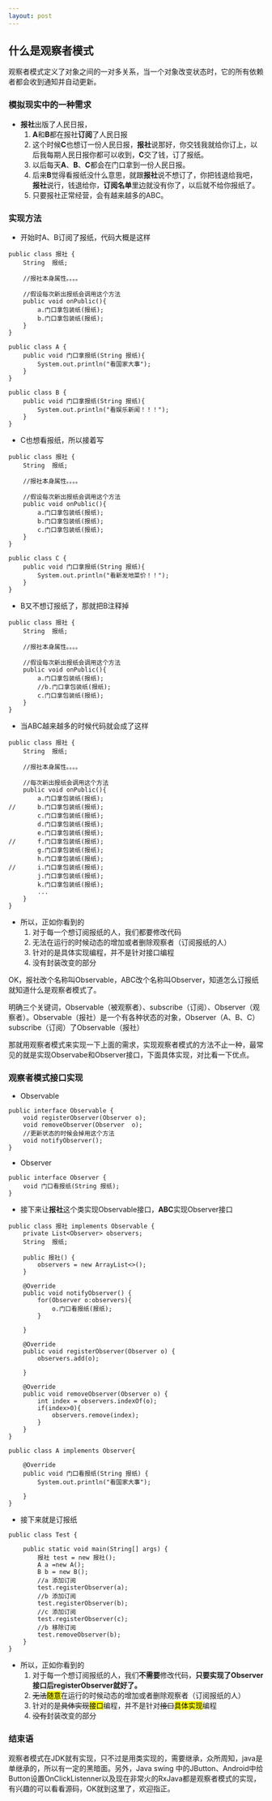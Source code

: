 ```yaml
---
layout: post
---
```


##	什么是观察者模式 

观察者模式定义了对象之间的一对多关系，当一个对象改变状态时，它的所有依赖者都会收到通知并自动更新。

###	模拟现实中的一种需求
* **报社**出版了人民日报，
	1. **A**和**B**都在报社**订阅**了人民日报
	1. 这个时候**C**也想订一份人民日报，**报社**说那好，你交钱我就给你订上，以后我每期人民日报你都可以收到，**C**交了钱，订了报纸。
	1. 以后每天**A**、**B**、**C**都会在门口拿到一份人民日报。
	1. 后来**B**觉得看报纸没什么意思，就跟**报社**说不想订了，你把钱退给我吧，**报社**说行，钱退给你，**订阅名单**里边就没有你了，以后就不给你报纸了。
	1. 只要报社正常经营，会有越来越多的ABC。


###	实现方法  

* 开始时A、B订阅了报纸，代码大概是这样  

```
public class 报社 {
	String  报纸;
	
	//报社本身属性。。。。
	
	//假设每次新出报纸会调用这个方法
	public void onPublic(){
		a.门口拿包装纸(报纸);
		b.门口拿包装纸(报纸);
	}
}

public class A {
	public void 门口拿报纸(String 报纸){
		System.out.println("看国家大事");
	}
}

public class B {
	public void 门口拿报纸(String 报纸){
		System.out.println("看娱乐新闻！！！");
	}
}
```
* C也想看报纸，所以接着写

```
public class 报社 {
	String  报纸;
	
	//报社本身属性。。。。
	
	//假设每次新出报纸会调用这个方法
	public void onPublic(){
		a.门口拿包装纸(报纸);
		b.门口拿包装纸(报纸);
		c.门口拿包装纸(报纸);
	}
}

public class C {
	public void 门口拿报纸(String 报纸){
		System.out.println("看新发地菜价！！");
	}
}
```

* B又不想订报纸了，那就把B注释掉

```
public class 报社 {
	String  报纸;
	
	//报社本身属性。。。。
	
	//假设每次新出报纸会调用这个方法
	public void onPublic(){
		a.门口拿包装纸(报纸);
		//b.门口拿包装纸(报纸);
		c.门口拿包装纸(报纸);
	}
}
```

* 当ABC越来越多的时候代码就会成了这样

```
public class 报社 {
	String  报纸;
	
	//报社本身属性。。。。
	
	//每次新出报纸会调用这个方法
	public void onPublic(){
		a.门口拿包装纸(报纸);
//		b.门口拿包装纸(报纸);
		c.门口拿包装纸(报纸);
		d.门口拿包装纸(报纸);
		e.门口拿包装纸(报纸);
//		f.门口拿包装纸(报纸);
		g.门口拿包装纸(报纸);
		h.门口拿包装纸(报纸);
//		i.门口拿包装纸(报纸);
		j.门口拿包装纸(报纸);
		k.门口拿包装纸(报纸);
		...
	}
}
```


* 所以，正如你看到的  
	1. 对于每一个想订阅报纸的人，我们都要修改代码   
	1. 无法在运行的时候动态的增加或者删除观察者（订阅报纸的人）  
	1. 针对的是具体实现编程，并不是针对接口编程  
	1. 没有封装改变的部分

OK，报社改个名称叫Observable，ABC改个名称叫Observer，知道怎么订报纸就知道什么是观察者模式了。

明确三个关键词，Observable（被观察者）、subscribe（订阅）、Observer（观察者）。Observable（报社）是一个有各种状态的对象，Observer（A、B、C）subscribe（订阅）了Observable（报社）

那就用观察者模式来实现一下上面的需求，实现观察者模式的方法不止一种，最常见的就是实现Observabe和Observer接口，下面具体实现，对比看一下优点。


###	观察者模式接口实现

* Observable

```
public interface Observable {
	void registerObserver(Observer o);
	void removeObserver(Observer  o);
	//更新状态的时候会掉用这个方法
	void notifyObserver();
}
```

* Observer

```
public interface Observer {
	void 门口看报纸(String 报纸);
}
```

* 接下来让**报社**这个类实现Observable接口，**ABC**实现Observer接口

```
public class 报社 implements Observable {
	private List<Observer> observers;
	String  报纸;
	
	public 报社() {
		observers = new ArrayList<>();
	}
	
	@Override
	public void notifyObserver() {
		for(Observer o:observers){
			o.门口看报纸(报纸);
		}
		
	}
	
	@Override
	public void registerObserver(Observer o) {
		observers.add(o);
		
	}
	
	@Override
	public void removeObserver(Observer o) {
		int index = observers.indexOf(o);
		if(index>0){
			observers.remove(index);
		}
	}
}
```

```
public class A implements Observer{
	
	@Override
	public void 门口看报纸(String 报纸) {
		System.out.println("看国家大事");
		
	}
}
```

* 接下来就是订报纸

```
public class Test {

	public static void main(String[] args) {
		报社 test = new 报社();
		A a =new A();
		B b = new B();
		//a 添加订阅
		test.registerObserver(a);
		//b 添加订阅
		test.registerObserver(b);
		//c 添加订阅
		test.registerObserver(c);
		//b 移除订阅
		test.removeObserver(b);
	}
}
```
* 所以，正如你看到的  
	1. 对于每一个想订阅报纸的人，我们**不需要**修改代码，**只要实现了Observer接口后registerObserver就好了。**   
	1. <del>无法</del><mark>随意</mark>在运行的时候动态的增加或者删除观察者（订阅报纸的人）  
	1. 针对的是<del>具体实现</del><mark>接口</mark>编程，并不是针对<del>接口</del><mark>具体实现</mark>编程  
	1. <del>没有</del>封装改变的部分

### 结束语
观察者模式在JDK就有实现，只不过是用类实现的，需要继承，众所周知，java是单继承的，所以有一定的黑暗面。另外，Java swing 中的JButton、Android中给Button设置OnClickListenner以及现在非常火的RxJava都是观察者模式的实现，有兴趣的可以看看源码，OK就到这里了，欢迎指正。